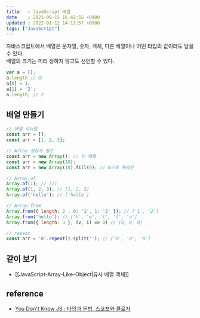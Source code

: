 ```yaml
---
title   : JavaScript 배열
date    : 2021-09-15 16:42:55 +0900
updated : 2022-01-12 14:12:57 +0900
tags: ["JavaScript"]
---
```


자바스크립트에서 배열은 문자열, 숫자, 객체, 다른 배열이나 어떤 타입의 값이라도 담을 수 있다.  
배열의 크기는 미리 정하지 않고도 선언할 수 있다.

```javascript
var a = [];
a.length // 0;
a[0] = 1;
a[1] = '2';
a.length; // 2
```

## 배열 만들기
```javascript
// 배열 리터럴
const arr = []; 
const arr = [1, 2, 3];

// Array 생성자 함수
const arr = new Array(); // 빈 배열
const arr = new Array(10);
const arr = new Array(10).fill(0); // 0으로 채워진

// Array.of
Array.of(1); // [1]
Array.of(1, 2, 3); // [1, 2, 3]
Array.of('hello'); // ['hello']

// Array.from
Array.from({ length: 2 , 0: '1', 1: '2' }); // ['1', '2']
Array.from('hello'); // ['h', 'e', 'l', 'l', 'o']
Array.from({ length: 3 }, (v, i) => 0) // [0, 0, 0]

// repeat
const arr = '0'.repeat().split(''); // ['0', '0', '0']
```

## 같이 보기
- [[JavaScript-Array-Like-Object|유사 배열 객체]]


## reference
- [You Don't Know JS : 타입과 문법, 스코프와 클로저](https://m.hanbit.co.kr/store/books/book_view.html?p_code=B8227329776)
